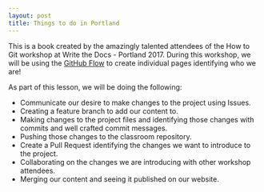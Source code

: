 ```yaml
---
layout: post
title: Things to do in Portland
---
```


This is a book created by the amazingly talented attendees of the How to Git workshop at Write the Docs - Portland 2017. During this workshop, we will be using the [GitHub Flow](https://guides.github.com/introduction/flow/) to create individual pages identifying who we are!

As part of this lesson, we will be doing the following:

- Communicate our desire to make changes to the project using Issues.
- Creating a feature branch to add our content to.
- Making changes to the project files and identifying those changes with commits and well crafted commit messages.
- Pushing those changes to the classroom repository.
- Create a Pull Request identifying the changes we want to introduce to the project.
- Collaborating on the changes we are introducing with other workshop attendees.
- Merging our content and seeing it published on our website.
